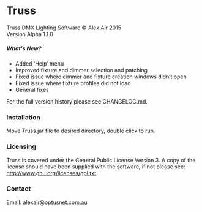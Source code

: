 # Truss
Truss DMX Lighting Software &copy; Alex Air 2015 <br>
Version Alpha 1.1.0 

##### What's New?
* Added ‘Help’ menu
* Improved fixture and dimmer selection and patching
* Fixed issue where dimmer and fixture creation windows didn’t open
* Fixed issue where fixture profiles did not load
* General fixes

For the full version history please see CHANGELOG.md.

### Installation
Move Truss.jar file to desired directory, double click to run.

### Licensing
Truss is covered under the General Public License Version 3. A copy of the license should have been supplied with the software, if not please see: http://www.gnu.org/licenses/gpl.txt

### Contact
Email: alexair@optusnet.com.au
